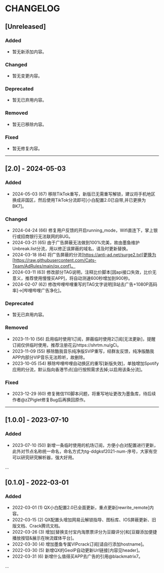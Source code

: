 # CHANGELOG

## [Unreleased]

### Added
- 暂无新添加内容。

### Changed
- 暂无变更内容。

### Deprecated
- 暂无已弃用内容。

### Removed
- 暂无已移除内容。

### Fixed
- 暂无修复内容。

---

## [2.0] - 2024-05-03
### Added
- 2024-05-03 (67) 移除TikTok重写，新版已无需重写解锁，建议将手机地区换成非国区，然后使用TikTok分流即可[小白配置2.0已自带,并已更换为BK7]。

### Changed
- 2024-04-24 (66) 修复用户反馈的开启running_mode，Wifi直连下，掌上银行或招商银行无法联网的BUG。
- 2024-03-21 (65) 由于广告屏蔽无法做到100%完美，故由墨鱼维护Unbreak.list分流，用以修正误屏蔽的域名，请及时更新替换。
- 2024-03-18 (64) 将广告屏蔽的分流[https://anti-ad.net/surge2.txt]更换为[https://raw.githubusercontent.com/Cats-Team/AdRules/main/qx.conf]。
- 2024-03-11 (63) 修改部分TAG说明，注释比价脚本[因api接口失效，比价无意义，推荐使用慢慢买APP]，将自动测速600秒增加到900秒。
- 2024-02-07 (62) 修改哔哩哔哩重写的TAG文字说明[B站去广告+1080P高码率]->[哔哩哔哩广告净化]。

### Deprecated
- 暂无已弃用内容。

### Removed
- 2023-11-10 (56) 启用临时使用1订阅，屏蔽临时使用2订阅[无法更新]，提醒订阅仅供临时使用，推荐注册花云https://shrtm.nu/gCi。
- 2023-11-09 (55) 移除酷我音乐纯净版SVIP重写，经群友反馈，纯净版酷我APP内部分VIP音乐无法聆听，故删除。
- 2023-10-05 (54) 移除哔哩哔哩自动换区的重写[新版失效]，单独增加Spotify应用的分流，默认指向香港节点[自行按照需求去掉;以启用该条分流]。

### Fixed
- 2023-12-29 (60) 修复微信110脚本问题，将重写地址更改为墨鱼库，待后续作者@zZPiglet修复Bug后再换回原作。

---

## [1.0.0] - 2023-07-10
### Added
- 2023-07-10 (50) 新增一条临时使用的机场订阅，方便小白对配置进行更新，此外对节点名称统一命名，命名方式为tg-ddgksf2021-num-序号，大家有空可以研究研究解析器，强大好用。

...

## [0.1.0] - 2022-03-01
### Added
- 2022-03-01 (1) QX小白配置2.0已全面更新，重点更新[rewrite_remote]内容。
- 2022-03-15 (2) QX配置头增加网易云解锁指导、图标库、IOS屏蔽更新、旧版文档、Crack腾讯文档。
- 2022-03-26 (3) 增加[替换支付宝内淘票票评分为豆瓣评分]和[豆瓣添加便捷播放按钮&展示在映流媒体平台]。
- 2022-03-30 (4) 增加墨鱼专属VIPcrack订阅[请自行添加hostname]。
- 2022-03-30 (5) 新增QX的GeoIP自动更新Url链接[内容见header]。
- 2022-03-31 (6) 新增什么值得买APP去广告的引用@blackmatrix7。

...